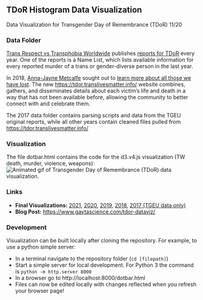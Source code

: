 ## TDoR Histogram Data Visualization
Data Visualization for Transgender Day of Remembrance (TDoR) 11/20 

### Data Folder
[Trans Respect vs Transphobia Worldwide](http://transrespect.org) publishes [reports for TDoR](http://transrespect.org/en/trans-murder-monitoring/tmm-resources/) every year. One of the reports is a Name List, which lists available information for every reported murder of a trans or gender-diverse person in the last year. 

In 2018, [Anna-Jayne Metcalfe](https://twitter.com/annajayne) sought out to [learn more about all those we have lost](https://medium.com/@annajayne/tdor-learning-more-about-those-we-have-lost-8043146f402c). The new https://tdor.translivesmatter.info/ website combines, gathers, and disseminates details about each victim’s life and death in a way that has not been available before, allowing the community to better connect with and celebrate them.

The 2017 data folder contains parsing scripts and data from the TGEU original reports, while all other years contain cleaned files pulled from https://tdor.translivesmatter.info/ 

### Visualization
The file dotbar.html contains the code for the d3.v4.js visualization (TW death, murder, violence, weapons): 
![Animated gif of Transgender Day of Remembrance (TDoR) data visualization.](https://www.gaytascience.com/wp-content/uploads/2021/11/tdor2021_long.gif)

### Links
* **Final Visualizations:** [2021](https://www.gaytascience.com/tdor2021/), [2020](https://www.gaytascience.com/tdor2020/), [2019](https://www.gaytascience.com/tdor2019/), [2018](https://www.gaytascience.com/tdor2018/), [2017 (TGEU data only)](https://www.gaytascience.com/tdor2017/)
* **Blog Post:** https://www.gaytascience.com/tdor-dataviz/

### Development
Visualization can be built locally after cloning the repository. For example, to use a python simple server:
* In a terminal navigate to the repository folder (`cd [filepath]`)
* Start a simple server for local development. For Python 3 the command is `python -m http.server 8000`
* In a browser go to http://localhost:8000/dotbar.html
* Files can now be edited locally with changes reflected when you refresh your browser page!
